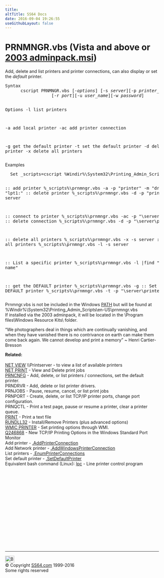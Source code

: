 ```yaml
---
title:
altTitle: SS64 Docs
date: 2016-09-04 19:26:55
useGithubLayout: false
---
```

<!-- #BeginLibraryItem "/Library/head_nt.lbi" --><!-- #EndLibraryItem --><h1>PRNMNGR.vbs  (Vista and above or <a href="../links/windows.html">2003 adminpack.msi</a>)</h1>
<p>Add, delete and list printers and printer connections, can also display or set the <i>default </i>printer.</p>
<pre>Syntax
      cscript PRNMNGR.vbs [-<i>options</i>] [-s <i>server</i>][-p <i>printer_name</i>][-m <i>driver model</i>]
                  [-r <i>port</i>][-u <i>user_name</i>][-w <i>password</i>]

Options
   -l   list printers

   -a   add local printer
   -ac  add printer connection

   -g   get the default printer
   -t   set the default printer
   -d   delete printer
   -x   delete all printers</pre>
<p>Examples</p>
<pre>  Set _scripts=cscript <span class="code">%Windir%\System32\Printing_Admin_Scripts\en-US</span>

  :: add printer
  %_scripts%\prnmngr.vbs -a -p "printer" -m "driver" -r "lpt1:"
  :: delete printer
  %_scripts%\prnmngr.vbs -d -p "printer" -s server

  :: connect to printer
  %_scripts%\prnmngr.vbs -ac -p "\\server\printer"
  :: delete connection
  %_scripts%\prnmngr.vbs -d -p "\\server\printer"

  :: delete all printers
  %_scripts%\prnmngr.vbs -x -s server
  :: List all printers
  %_scripts%\prnmngr.vbs -l -s server

  :: List a specific printer
  %_scripts%\prnmngr.vbs -l |find "Printer name"

  :: get the DEFAULT printer
  %_scripts%\prnmngr.vbs -g
  :: Set the DEFAULT printer
  %_scripts%\prnmngr.vbs -t -p "\\server\printer"
</pre>
Prnmngr.vbs is not be included in the Windows <a href="path.html">PATH</a> but will be found at <span class="code">%Windir%\System32\Printing_Admin_Scripts\en-US\prnmngr.vbs</span><br>
If installed via the 2003 adminpack, it will be located in the \Program files\Windows Resource Kits\ folder.
<p class="quote">  “We photographers deal in things which are continually vanishing, and when they have vanished there is no contrivance on earth can make them come back again. We cannot develop and print a memory” ~ Henri Cartier-Bresson</p>
<p><b>Related:</b><br>
<br>
<a href="net_share.html">NET VIEW</a> \\Printserver - to view a list of available printers<br>
<a href="net_print.html">NET PRINT</a> - View and Delete print jobs <br>
<a href="prncnfg.html">PRNCNFG</a> - Add, delete, or list printers / connections, set the default printer. <br>
PRNDRVR - Add, delete or list printer drivers.<br>
PRNJOBS - Pause, resume, cancel, or list print jobs<br>
PRNPORT - Create, delete, or list TCP/IP printer ports, change port configuration. 
<br>
PRNQCTL - Print a test page, pause or resume a printer, clear a printer queue.<br>
<a href="print.html">PRINT</a> - Print a text file<br>
<a href="rundll32.html">RUNDLL32</a> - Install/Remove Printers (plus advanced options)  <br>
<a href="wmic.html">WMIC PRINTER</a> - Set printing options through WMI.  <br>
<a href="https://support.microsoft.com/kb/246868">Q246868</a> - New TCP/IP
Printing Options in the Windows Standard Port Monitor <br>
Add printer - <a href="../vb/addprinterconnection.html">.AddPrinterConnection</a> <br>
Add Network printer - <a href="../vb/addwindowsprinterconnection.html">.AddWindowsPrinterConnection</a> <br>
List printers - <a href="../vb/enumprinterconnections.html">.EnumPrinterConnections</a> <br>
Set default printer - <a href="../vb/setdefaultprinter.html">.SetDefaultPrinter</a><br>
Equivalent bash command (Linux): <a href="../bash/lpc.html">lpc</a> - Line printer control program</p><!-- #BeginLibraryItem "/Library/foot_nt.lbi" --><p>
<!-- windows300 -->
<ins class="adsbygoogle" style="display:inline-block;width:300px;height:250px" data-ad-client="ca-pub-6140977852749469" data-ad-slot="7649547908"></ins>
<script>
(adsbygoogle = window.adsbygoogle || []).push({});
</script></p>
<hr>
<div id="bl" class="footer"><a href="prnmngr.html#"><img src="../images/top.png" width="30" height="22" alt="Back to the Top"></a></div>
<div id="br" class="footer, tagline">© Copyright <a href="../index.html">SS64.com</a> 1999-2016<br>
Some rights reserved</div><!-- #EndLibraryItem -->

